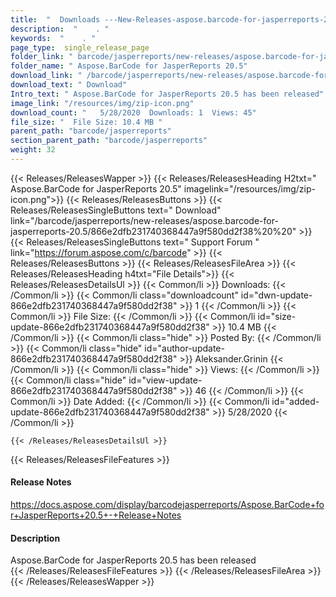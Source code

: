 ```yaml
---
title:  "  Downloads ---New-Releases-aspose.barcode-for-jasperreports-20.5 . " 
description:  "    . " 
keywords:  "    . " 
page_type:  single_release_page
folder_link: " barcode/jasperreports/new-releases/aspose.barcode-for-jasperreports-20.5/"
folder_name: " Aspose.BarCode for JasperReports 20.5"
download_link: " /barcode/jasperreports/new-releases/aspose.barcode-for-jasperreports-20.5/866e2dfb231740368447a9f580dd2f38"
download_text: " Download"
Intro_text: " Aspose.BarCode for JasperReports 20.5 has been released"
image_link: "/resources/img/zip-icon.png"
download_count: "   5/28/2020  Downloads: 1  Views: 45"
file_size: "  File Size: 10.4 MB "
parent_path: "barcode/jasperreports"
section_parent_path: "barcode/jasperreports"
weight: 32 
---
```


{{< Releases/ReleasesWapper >}}
  {{< Releases/ReleasesHeading H2txt=" Aspose.BarCode for JasperReports 20.5" imagelink="/resources/img/zip-icon.png">}}
  {{< Releases/ReleasesButtons >}}
    {{< Releases/ReleasesSingleButtons text=" Download" link="/barcode/jasperreports/new-releases/aspose.barcode-for-jasperreports-20.5/866e2dfb231740368447a9f580dd2f38%20%20" >}}
    {{< Releases/ReleasesSingleButtons text=" Support Forum " link="https://forum.aspose.com/c/barcode" >}}
  {{< Releases/ReleasesButtons >}}
  {{< Releases/ReleasesFileArea >}}
    {{< Releases/ReleasesHeading h4txt="File Details">}}
    {{< Releases/ReleasesDetailsUl >}}
            {{< Common/li  >}} Downloads: {{< /Common/li >}} 
      {{< Common/li class="downloadcount" id="dwn-update-866e2dfb231740368447a9f580dd2f38" >}} 1 {{< /Common/li >}} 
      {{< Common/li  >}} File Size: {{< /Common/li >}} 
      {{< Common/li id="size-update-866e2dfb231740368447a9f580dd2f38" >}} 10.4 MB {{< /Common/li >}} 
      {{< Common/li  class="hide" >}} Posted By: {{< /Common/li >}} 
      {{< Common/li class="hide" id="author-update-866e2dfb231740368447a9f580dd2f38" >}} Aleksander.Grinin {{< /Common/li >}} 
      {{< Common/li class="hide"  >}} Views: {{< /Common/li >}} 
      {{< Common/li class="hide" id="view-update-866e2dfb231740368447a9f580dd2f38" >}} 46 {{< /Common/li >}} 
      {{< Common/li  >}} Date Added: {{< /Common/li >}} 
      {{< Common/li id="added-update-866e2dfb231740368447a9f580dd2f38" >}} 5/28/2020 {{< /Common/li >}} 

    {{< /Releases/ReleasesDetailsUl >}}

  {{< Releases/ReleasesFileFeatures >}}
      <h4>Release Notes</h4><div><a href="https://docs.aspose.com/display/barcodejasperreports/Aspose.BarCode+for+JasperReports+20.5+-+Release+Notes">https://docs.aspose.com/display/barcodejasperreports/Aspose.BarCode+for+JasperReports+20.5+-+Release+Notes</a></div><h4>Description</h4><div class="HTMLDescription">Aspose.BarCode for JasperReports 20.5 has been released</div>
  {{< /Releases/ReleasesFileFeatures >}}
 {{< /Releases/ReleasesFileArea >}}
{{< /Releases/ReleasesWapper >}}


